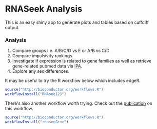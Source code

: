 # RNASeek Analysis
This is an easy shiny app to generate plots and tables based on cuffdiff output.

### Analysis

1. Compare groups i.e. A/B/C/D vs E or A/B vs C/D
2. Compare impulsivity rankings
3. Investigate if expression is related to gene families as well as retrieve gene-related pubmed data via [IPA](https://www.qiagenbioinformatics.com/products/ingenuity-pathway-analysis/).
4. Explore any sex differences.

It may be useful to try the R workflow below which includes edgeR.

```r
source("http://bioconductor.org/workflows.R")
workflowInstall("RNAseq123")
```
There's also another workflow worth trying. Check out the [publication](https://f1000research.com/articles/4-1070/v2/pdf) on this workflow.

```r
source("http://bioconductor.org/workflows.R")
workflowInstall("rnaseqGene")
```